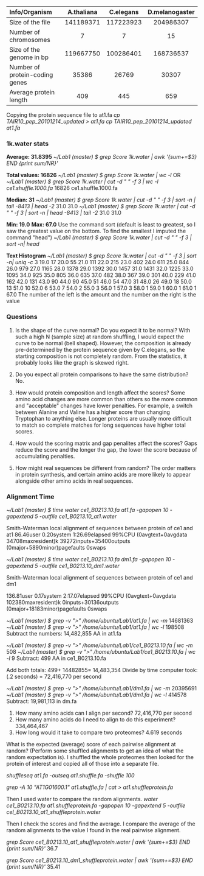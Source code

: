 |Info/Organism   | A.thaliana    |C.elegans     |D.melanogaster     |
|:---------|:---:|:---:|:---:|
|Size of the file|141189371|117223923 |204986307|
|Number of chromosomes|7|7|15|
|Size of the genome in bp|119667750 |100286401|168736537|
|Number of protein-coding genes|35386|26769|30307|
|Average protein length|409|445|659|

Copying the protein sequence file to at1.fa
*cp TAIR10_pep_20101214_updated > at1.fa*
*cp TAIR10_pep_20101214_updated at1.fa*

### 1k.water stats
  __Average: 31.8395__
  *~/Lab1 (master) $ grep Score 1k.water | awk '{sum+=$3} END {print sum/NR}'*

  __Total values: 16826__
  *~/Lab1 (master) $ grep Score 1k.water | wc -l* OR
  *~/Lab1 (master) $ grep Score 1k.water | cut -d " " -f 3 | wc -l ce1.shuffle.1000.fa*
  16826 ce1.shuffle.1000.fa


  __Median: 31__
  *~/Lab1 (master) $ grep Score 1k.water | cut -d " " -f 3 | sort -n | tail -8413 | head -2*
      31.0
      31.0
*~/Lab1 (master) $ grep Score 1k.water | cut -d " " -f 3 | sort -n | head -8413 | tail -2*
    31.0
    31.0

__Min: 19.0__
__Max: 67.0__
Use the command sort (default is least to greatest, so I saw the greatest value on the bottom. To find the smallest I imputed the command "head")
*~/Lab1 (master) $ grep Score 1k.water | cut -d " " -f 3 | sort -n| head*

__Text Histogram__
*~/Lab1 (master) $ grep Score 1k.water | cut -d " " -f 3 | sort -n| uniq -c*
      3 19.0
     17 20.0
     55 21.0
    111 22.0
    215 23.0
    402 24.0
    611 25.0
    844 26.0
    979 27.0
   1165 28.0
   1378 29.0
   1392 30.0
   1457 31.0
   1431 32.0
   1225 33.0
   1095 34.0
    925 35.0
    805 36.0
    635 37.0
    482 38.0
    367 39.0
    301 40.0
    229 41.0
    162 42.0
    131 43.0
     90 44.0
     90 45.0
     51 46.0
     54 47.0
     31 48.0
     26 49.0
     18 50.0
     13 51.0
     10 52.0
      6 53.0
      7 54.0
      2 55.0
      3 56.0
      1 57.0
      3 58.0
      1 59.0
      1 60.0
      1 61.0
      1 67.0
The number of the left is the amount and the number on the right is the value

### Questions

1. Is the shape of the curve normal? Do you expect it to be normal?
With such a high N (sample size) at random shuffling, I would expect the curve to be normal (bell shaped). However, the composition is already pre-determined by the protein sequence given by C.elegans, so the starting composition is not completely random. From the statistics, it probably looks like the graph is skewed right.

2. Do you expect all protein comparisons to have the same distribution?
 No.

3. How would protein composition and length affect the scores?
Some amino acid changes are more common than others so the more common and "acceptable" changes have lower penalties. For example, a switch between Alanine and Valine has a higher score than changing Tryptophan to anything else. Longer proteins are usually more difficult to match so complete matches for long sequences have higher total scores.

4. How would the scoring matrix and gap penalites affect the scores?
Gaps reduce the score and the longer the gap, the lower the score because of accumulating penalties.

5. How might real sequences be different from random?
The order matters in protein synthesis, and certain amino acids are more likely to appear alongside other amino acids in real sequences.

### Alignment Time
*~/Lab1 (master) $ time water ce1_B0213.10.fa at1.fa -gapopen 10 -gapextend 5 -outfile ce1_B0213.10_at1.water*

Smith-Waterman local alignment of sequences  between protein of ce1 and at1
86.46user
0.20system
1:26.69elapsed 99%CPU (0avgtext+0avgdata 34708maxresident)k
39272inputs+35400outputs (0major+5890minor)pagefaults 0swaps

*~/Lab1 (master) $ time water ce1_B0213.10.fa dm1.fa -gapopen 10 -gapextend 5 -outfile ce1_B0213.10_dm1.water*

Smith-Waterman local alignment of sequences  between protein of ce1 and dm1

136.81user
0.17system
2:17.07elapsed 99%CPU (0avgtext+0avgdata 102380maxresident)k
0inputs+30136outputs (0major+18183minor)pagefaults 0swaps



*~/Lab1 (master) $ grep -v ">" /home/ubuntu/Lab1/at1.fa | wc -m*
14681363
*~/Lab1 (master) $ grep -v ">" /home/ubuntu/Lab1/at1.fa | wc -l*
198508
Subtract the numbers: 14,482,855 AA in at1.fa

*~/Lab1 (master) $ grep -v ">" /home/ubuntu/Lab1/ce1_B0213.10.fa | wc -m*
508
*~/Lab1 (master) $ grep -v ">" /home/ubuntu/Lab1/ce1_B0213.10.fa | wc -l*
9
Subtract: 499 AA in ce1_B0213.10.fa

Add both totals: 499+ 14482855= 14,483,354
Divide by time computer took: (.2 seconds)
  = 72,416,770 per second

*~/Lab1 (master) $ grep -v ">" /home/ubuntu/Lab1/dm1.fa | wc -m*
20395691
*~/Lab1 (master) $ grep -v ">" /home/ubuntu/Lab1/dm1.fa | wc -l*
414578
Subtract: 19,981,113 in dm.fa

1. How many amino acids can I align per second?
72,416,770 per second
2. How many amino acids do I need to align to do this experiment?
334,464,467
3. How long would it take to compare two proteomes?
4.619 seconds


What is the expected (average) score of each pairwise alignment
at random? (Perform some shuffled alignments to get an idea of what the
random expectation is).
I shuffled the whole proteomes then looked for the protein of interest and copied all of those into a separate file.

*shuffleseq at1.fa -outseq at1.shuffle.fa -shuffle 100*

*grep -A 10 "AT1G01600.1" at1.shuffle.fa | cat > at1.shuffleprotein.fa*

Then I used water to compare the random alignments.
*water ce1_B0213.10.fa at1.shuffleprotein.fa -gapopen 10 -gapextend 5 -outfile cel_B0213.10_at1_shuffleprotein.water*

Then I check the scores and find the average. I compare the average of the random alignments to the value I found in the real pairwise alignment.

*grep Score ce1_B0213.10_at1_shuffleprotein.water | awk '{sum+=$3} END {print sum/NR}'*
36.7

*grep Score ce1_B0213.10_dm1_shuffleprotein.water | awk '{sum+=$3} END {print sum/NR}'*
35.41

